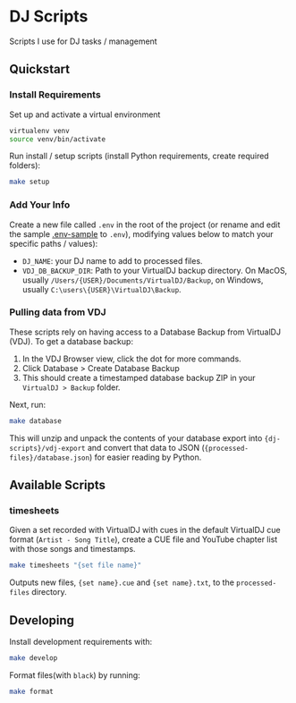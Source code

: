 # DJ Scripts

Scripts I use for DJ tasks / management

## Quickstart

### Install Requirements

Set up and activate a virtual environment

```bash
virtualenv venv
source venv/bin/activate
```

Run install / setup scripts (install Python requirements, create required folders):

```bash
make setup
```

### Add Your Info

Create a new file called `.env` in the root of the project (or rename and edit the sample [.env-sample](./.env-sample) to `.env`), modifying values below to match your specific paths / values):

- `DJ_NAME`: your DJ name to add to processed files.
- `VDJ_DB_BACKUP_DIR`: Path to your VirtualDJ backup directory. On MacOS, usually `/Users/{USER}/Documents/VirtualDJ/Backup`, on Windows, usually `C:\users\{USER}\VirtualDJ\Backup`.

### Pulling data from VDJ

These scripts rely on having access to a Database Backup from VirtualDJ (VDJ). To get a database backup:

1. In the VDJ Browser view, click the dot for more commands.
2. Click Database > Create Database Backup
3. This should create a timestamped database backup ZIP in your `VirtualDJ > Backup` folder.

Next, run:

```bash
make database
```

This will unzip and unpack the contents of your database export into `{dj-scripts}/vdj-export` and convert that data to JSON (`{processed-files}/database.json`) for easier reading by Python.

## Available Scripts

### timesheets

Given a set recorded with VirtualDJ with cues in the default VirtualDJ cue format (`Artist - Song Title`), create a CUE file and YouTube chapter list with those songs and timestamps.

```bash
make timesheets "{set file name}"
```

Outputs new files, `{set name}.cue` and `{set name}.txt`, to the `processed-files` directory.

## Developing

Install development requirements with:

```bash
make develop
```

Format files(with `black`) by running:

```bash
make format
```
